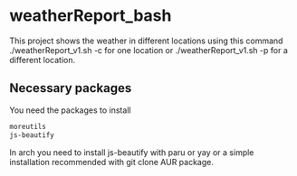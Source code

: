 # weatherReport_bash
This project shows the weather in different locations using this command ./weatherReport_v1.sh -c for one location or ./weatherReport_v1.sh -p for a different location.

## Necessary packages

You need the packages to install 

```bash 
moreutils
js-beautify
```
In arch you need to install js-beautify with paru or yay or a simple installation recommended with git clone AUR package.
